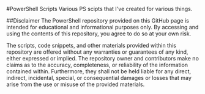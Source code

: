 #PowerShell Scripts
Various PS scipts that I've created for various things.

##Disclaimer
The PowerShell repository provided on this GitHub page is intended for educational and informational purposes only. By accessing and using the contents of this repository, you agree to do so at your own risk.

The scripts, code snippets, and other materials provided within this repository are offered without any warranties or guarantees of any kind, either expressed or implied. The repository owner and contributors make no claims as to the accuracy, completeness, or reliability of the information contained within. Furthermore, they shall not be held liable for any direct, indirect, incidental, special, or consequential damages or losses that may arise from the use or misuse of the provided materials.

